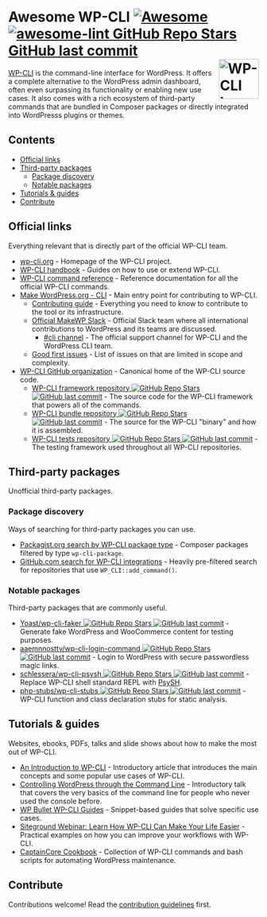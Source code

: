 <!--lint ignore double-link-->
# Awesome WP-CLI [![Awesome](https://awesome.re/badge.svg)](https://awesome.re) [![awesome-lint ![GitHub Repo Stars](https://img.shields.io/github/stars/schlessera/awesome-wp-cli) ![GitHub last commit](https://img.shields.io/github/last-commit/schlessera/awesome-wp-cli)](https://github.com/schlessera/awesome-wp-cli/workflows/awesome-lint/badge.svg)](https://github.com/schlessera/awesome-wp-cli/actions?query=workflow%3Aawesome-lint) [<img src="https://github.com/schlessera/awesome-wp-cli/raw/master/assets/wp-cli-bw-trans-filled-tight@311x160.png" alt="WP-CLI Logo" align="right" height="80">](https://wp-cli.org/)

<!--lint ignore double-link-->
[WP-CLI](https://wp-cli.org/) is the command-line interface for WordPress. It offers a complete alternative to the WordPress admin dashboard, often even surpassing its functionality or enabling new use cases. It also comes with a rich ecosystem of third-party commands that are bundled in Composer packages or directly integrated into WordPresss plugins or themes.

## Contents

- [Official links](#official-links)
- [Third-party packages](#third-party-packages)
	- [Package discovery](#package-discovery)
	- [Notable packages](#notable-packages)
- [Tutorials & guides](#tutorials--guides)
- [Contribute](#contribute)

## Official links

Everything relevant that is directly part of the official WP-CLI team.

<!--lint ignore double-link-->
- [wp-cli.org](https://wp-cli.org/) - Homepage of the WP-CLI project.
- [WP-CLI handbook](https://make.wordpress.org/cli/handbook/) - Guides on how to use or extend WP-CLI.
- [WP-CLI command reference](https://developer.wordpress.org/cli/commands/) - Reference documentation for all the official WP-CLI commands.
- [Make WordPress.org - CLI](https://make.wordpress.org/cli/) - Main entry point for contributing to WP-CLI.
  - [Contributing guide](https://make.wordpress.org/cli/handbook/contributing/) - Everything you need to know to contribute to the tool or its infrastructure.
  - [Official MakeWP Slack](https://make.wordpress.org/chat/) - Official Slack team where all international contributions to WordPress and its teams are discussed.
    - [#cli channel](http://wordpress.slack.com/messages/cli/) - The official support channel for WP-CLI and the WordPress CLI team.
  - [Good first issues](https://make.wordpress.org/cli/good-first-issues/) - List of issues on that are limited in scope and complexity.
- [WP-CLI GitHub organization](https://github.com/wp-cli) - Canonical home of the WP-CLI source code.
  - [WP-CLI framework repository ![GitHub Repo Stars](https://img.shields.io/github/stars/wp-cli/wp-cli) ![GitHub last commit](https://img.shields.io/github/last-commit/wp-cli/wp-cli)](https://github.com/wp-cli/wp-cli) - The source code for the WP-CLI framework that powers all of the commands.
  - [WP-CLI bundle repository ![GitHub Repo Stars](https://img.shields.io/github/stars/wp-cli/wp-cli-bundle) ![GitHub last commit](https://img.shields.io/github/last-commit/wp-cli/wp-cli-bundle)](https://github.com/wp-cli/wp-cli-bundle) - The source for the WP-CLI "binary" and how it is assembled.
  - [WP-CLI tests repository ![GitHub Repo Stars](https://img.shields.io/github/stars/wp-cli/wp-cli-tests) ![GitHub last commit](https://img.shields.io/github/last-commit/wp-cli/wp-cli-tests)](https://github.com/wp-cli/wp-cli-tests) - The testing framework used throughout all WP-CLI repositories.

## Third-party packages

Unofficial third-party packages.

### Package discovery

Ways of searching for third-party packages you can use.

- [Packagist.org search by WP-CLI package type](https://packagist.org/?type=wp-cli-package) - Composer packages filtered by type `wp-cli-package`.
- [GitHub.com search for WP-CLI integrations](https://github.com/search?q=WP_CLI%3A%3Aadd_command%28+NOT+Akismet_CLI+NOT+elementor+NOT+WordCamp_CLI_Miscellaneous+NOT+W3TotalCache_Command+path%3A*.php+language%3APHP+-org%3Awp-cli+-path%3Avendor+-path%3Awp-content+-path%3Apublic+-path%3Adeployer+-path%3Aweb+-path%3Asrc%2Fvendor+-path%3Aapp+-path%3Awordpress+-path%3Aentity-command.php+-path%3Aclass-wc-cli.php+-path%3Awp-cli-bp.php+NOT+is%3Afork+-path%3Aextension-command.php+-path%3Acron-command.php+-path%3Awp-seo-main.php+-path%3Aplugins+-path%3Adata+-path%3Abackup+-path%3Ademo+-path%3Awordcamp.org+-path%3Awordpress.org+-path%3Alanguage-command.php+-path%3Aredirection-cli.php+-path%3Athemes+-path%3Alibrary+-path%3Aeval-command+-path%3Arole-command+-path%3Awidget-command+-path%3Acache-command.php+-path%3Awp-app+-path%3Apublic_html+-path%3Aqueue.php+-path%3AmyWeb+-path%3Adocroot+-path%3Awebsite&type=code) - Heavily pre-filtered search for repositories that use `WP_CLI::add_command()`.

### Notable packages

Third-party packages that are commonly useful.

- [Yoast/wp-cli-faker ![GitHub Repo Stars](https://img.shields.io/github/stars/Yoast/wp-cli-faker) ![GitHub last commit](https://img.shields.io/github/last-commit/Yoast/wp-cli-faker)](https://github.com/Yoast/wp-cli-faker) - Generate fake WordPress and WooCommerce content for testing purposes.
- [aaemnnosttv/wp-cli-login-command ![GitHub Repo Stars](https://img.shields.io/github/stars/aaemnnosttv/wp-cli-login-command) ![GitHub last commit](https://img.shields.io/github/last-commit/aaemnnosttv/wp-cli-login-command)](https://github.com/aaemnnosttv/wp-cli-login-command) - Login to WordPress with secure passwordless magic links.
- [schlessera/wp-cli-psysh ![GitHub Repo Stars](https://img.shields.io/github/stars/schlessera/wp-cli-psysh) ![GitHub last commit](https://img.shields.io/github/last-commit/schlessera/wp-cli-psysh)](https://github.com/schlessera/wp-cli-psysh) - Replace WP-CLI shell standard REPL with [PsySH](http://psysh.org/).
- [php-stubs/wp-cli-stubs ![GitHub Repo Stars](https://img.shields.io/github/stars/php-stubs/wp-cli-stubs) ![GitHub last commit](https://img.shields.io/github/last-commit/php-stubs/wp-cli-stubs)](https://github.com/php-stubs/wp-cli-stubs) - WP-CLI function and class declaration stubs for static analysis.

## Tutorials & guides

Websites, ebooks, PDFs, talks and slide shows about how to make the most out of WP-CLI.

- [An Introduction to WP-CLI](https://pascalbirchler.com/an-introduction-to-wp-cli/) - Introductory article that introduces the main concepts and some popular use cases of WP-CLI.
- [Controlling WordPress through the Command Line](https://wordpress.tv/2017/05/22/alain-schlesser-controlling-wordpress-through-the-command-line-introduction-to-wp-cli/) - Introductory talk that covers the very basics of the command line for people who never used the console before.
- [WP Bullet WP-CLI Guides](https://guides.wp-bullet.com/category/wp-cli/) - Snippet-based guides that solve specific use cases.
- [Siteground Webinar: Learn How WP-CLI Can Make Your Life Easier](https://www.youtube.com/watch?v=DlxbRYpZdQg) - Practical examples on how you can improve your workflows with WP-CLI.
- [CaptainCore Cookbook](https://captaincore.io/cookbook/) - Collection of WP-CLI commands and bash scripts for automating WordPress maintenance.

## Contribute

Contributions welcome! Read the [contribution guidelines](contributing.md) first.
